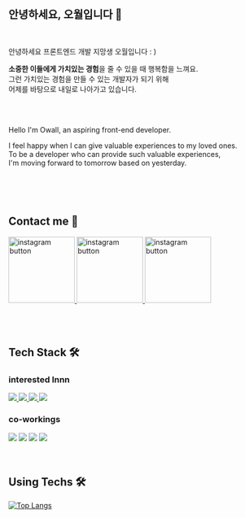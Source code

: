 
  ## 안녕하세요, 오월입니다 🌿
  
  <br/>
  
  안녕하세요 프론트엔드 개발 지망생 오월입니다 : )
  
  <b>소중한 이들에게 가치있는 경험</b>을 줄 수 있을 때 행복함을 느껴요. <br/>
  그런 가치있는 경험을 만들 수 있는 개발자가 되기 위해 <br/>
  어제를 바탕으로 내일로 나아가고 있습니다.
  
 
  <br/>
  <br/>

  Hello I'm Owall, an aspiring front-end developer.
  
  I feel happy when I can give valuable experiences to my loved ones.<br/>
  To be a developer who can provide such valuable experiences,<br/>
  I'm moving forward to tomorrow based on yesterday.
  
  <br/>
  <br/>
  <br/>
  
  ## Contact me 🧶
  
  <a href="https://velog.io/@mayowall" target="_blank">
  <img src="https://user-images.githubusercontent.com/97934878/209636762-ae70ca46-e769-4037-a143-4f4503f18e19.png" width=130 alt="instagram button"/>
  </a>
  <a href="https://mayowall.tistory.com/" target="_blank">
  <img src="https://user-images.githubusercontent.com/97934878/209636901-396f3843-94cd-4c1f-a900-cb453495d42c.png" width=130 alt="instagram button"/>
  </a>
  <a href="https://www.instagram.com/mayowall_/" target="_blank">
  <img src="https://user-images.githubusercontent.com/97934878/209636905-f04af7e6-8e45-4a8b-85cd-d4718fa2a68f.png" width=130 alt="instagram button"/>
  </a>

  
  <br/>
  <br/>
  <br/>
  <br/>
    
  ## Tech Stack 🛠️
  
  ### interested Innn
  
  <div>
  <a href="https://developer.mozilla.org/ko/docs/Web/JavaScript" target="_blank">
  <img src="https://img.shields.io/badge/Javascript-F7DF1E?style=for-the-badge&logo=Javascript&logoColor=white">
  </a>
  <a href="https://reactjs.org/" target="_blank">
  <img src="https://img.shields.io/badge/React-61DAFB?style=for-the-badge&logo=React&logoColor=white">
  </a>
  <a href="https://nextjs.org/" target="_blank">
  <img src="https://img.shields.io/badge/Next.js-000000?style=for-the-badge&logo=Next.js&logoColor=white">
  </a>
  <a href="https://nextjs.org/" target="_blank">
  <img src="https://img.shields.io/badge/Typescript-3178C6?style=for-the-badge&logo=Typescript&logoColor=white">
  </a>
  </div>
  
  ### co-workings

  <div>
  <img src="https://img.shields.io/badge/Notion-000000?style=for-the-badge&logo=Notion&logoColor=white">
  <img src="https://img.shields.io/badge/GithubProject-000000?style=for-the-badge&logo=Github&logoColor=white">
  <img src="https://img.shields.io/badge/Jira-0052CC?style=for-the-badge&logo=Jira&logoColor=white">
  <img src="https://img.shields.io/badge/Slack-4A154B?style=for-the-badge&logo=Slack&logoColor=white">
  </div>
  
  <br>
  <br>
  
## Using Techs 🛠️

[![Top Langs](https://github-readme-stats.vercel.app/api/top-langs/?username=MayOwall&layout=compact&title_color=000000&text_color=333333&bg_color=DEG,ffffff)](https://github.com/anuraghazra/github-readme-stats)


